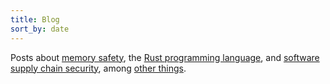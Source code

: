 ```yaml
---
title: Blog
sort_by: date
---
```


Posts about [memory safety][memory-safety], the
[Rust programming language][rust], and
[software supply chain security][sscs], among [other things][topics].

[memory-safety]: /topics/memory-safety/
[rust]: /topics/rust/
[sscs]: /topics/supply-chain-security/
[topics]: /topics/
